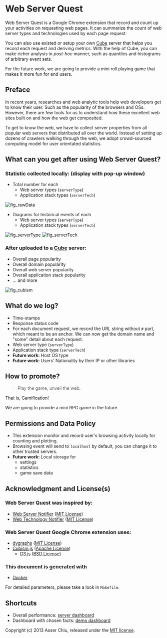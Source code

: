Web Server Quest
========================================================================

Web Server Quest is a Google Chrome extension that record and count up
 your activities on requesting web pages. It can summarize the count of
 web server types and technologies used by each page request.

You can also use existed or setup your own [Cube][] server that helps
 you record each request and deriving metrics. With the help of Cube,
 you can make richer analysis in *post-hoc* manner, such as quantiles
 and histograms of arbitrary event sets.

For the future work, we are going to provide a mini roll playing game
 that makes it more fun for end users.

Preface
------------------------------------------------------------------------

In recent years, researches and web analytic tools help web developers
 get to know their user. Such as the popularity of the browsers and OSs.
 However, there are few tools for us to understand how these excellent
 web sites built on and how the web get composited.

To get to know the web, we have to collect server properties from all
 popular web servers that distributed all over the world. Instead of
 setting up dozens of crawlers walking through the web, we adopt
 crowd-sourced computing model for user orientated statistics.

What can you get after using Web Server Quest?
------------------------------------------------------------------------

### Statistic collected locally: (display with pop-up window)

- Total number for each
    - Web server types (`serverType`)
    - Application stack types (`serverTech`)

![fig_rawData][]

- Diagrams for historical events of each
    - Web server types (`serverType`)
    - Application stack types (`serverTech`)

![fig_serverType][]
![fig_serverTech][]

### After uploaded to a [Cube] server:

- Overall page popularity
- Overall domain popularity
- Overall web server popularity
- Overall application stack popularity
- ... and more

![fig_cubism][]

What do we log?
------------------------------------------------------------------------

- Time-stamps
- Response status code
- For each document request, we record the URL string without `#` part,
  which meant to be an anchor. We can now get the domain name and
  "some" detail about each request.
- Web server type (`serverType`)
- Application stack type (`serverTech`)
- **Future work:** Host OS type
- **Future work:** Users' Nationality by their IP or other libraries

How to promote?
------------------------------------------------------------------------

> Play the game, unveil the web.

That is, Gamification!

We are going to provide a mini RPG game in the future.

Permissions and Data Policy
------------------------------------------------------------------------

- This extension monitor and record user's browsing activity locally
  for counting and plotting.
- Browsing event will send to `localhost` by default,
  you can change it to other trusted servers.
- **Future work:** Local storage for
    - settings
    - statistics
    - game save data

Acknowledgment and License(s)
------------------------------------------------------------------------

### Web Server Quest was inspired by:

- [Web Server Notifier][] ([MIT License][])
- [Web Technology Notifier][] ([MIT License][])

### Web Server Quest Google Chrome extension uses:

- [dygraphs][] ([MIT License][])
- [Cubism.js][] ([Apache License][])
    - [D3.js][] ([BSD License][])

### This document is generated with

- [Docker][]

For detailed parameters, please take a look in `Makefile`.

Shortcuts
------------------------------------------------------------------------

- Overall performance: [server dashboard](http://localhost:1081/)
- Dashboard with chosen facts: [demo dashboard](../html/monitor.html)

Copyright (c) 2013 Asser Chiu, released under the [MIT license][].

<!-- Figures -->

[fig_serverType]: ../images/fig_serverType.png "fig_serverType"
[fig_serverTech]: ../images/fig_serverTech.png "fig_serverTech"
[fig_rawData]: ../images/fig_rawData.png "fig_rawData"
[fig_cubism]: ../images/fig_cubism.png "fig_cubism"

<!-- Links -->

[Cube]: http://square.github.io/cube/ "Cube"
[Cubism.js]: http://square.github.io/cubism/ "Cubism.js"
[D3.js]: http://d3js.org/ "D3.js"
[Docker]: http://jbt.github.io/docker/ "Docker"
[dygraphs]: http://dygraphs.com/ "dygraphs"
[Web Server Notifier]: https://github.com/cyril/web_server_notifier "Web Server Notifier"
[Web Technology Notifier]: https://github.com/cyril/web_technology_notifier "Web Technology Notifier"

<!-- Licenses -->

[Apache License]: http://www.apache.org/licenses/LICENSE-2.0.html "Apache License"
[BSD License]: http://opensource.org/licenses/BSD-3-Clause "BSD license"
[MIT License]: http://opensource.org/licenses/MIT "MIT license"
